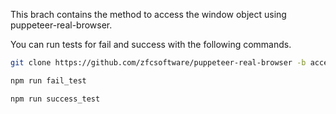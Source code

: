 This brach contains the method to access the window object using puppeteer-real-browser.

You can run tests for fail and success with the following commands.

```bash
git clone https://github.com/zfcsoftware/puppeteer-real-browser -b access-window
```

```js
npm run fail_test
```

```js
npm run success_test
```